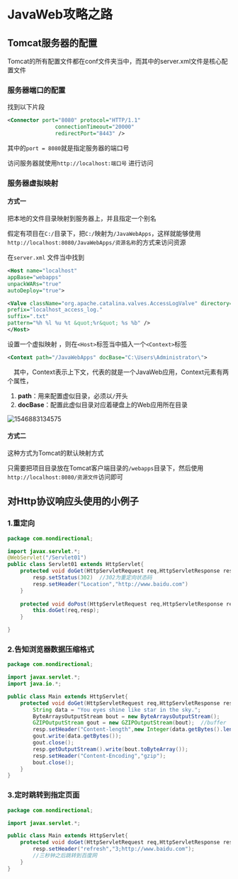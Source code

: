 # JavaWeb攻略之路

## Tomcat服务器的配置

Tomcat的所有配置文件都在conf文件夹当中，而其中的server.xml文件是核心配置文件

### 服务器端口的配置

找到以下片段

```XML
<Connector port="8080" protocol="HTTP/1.1"
               connectionTimeout="20000"
               redirectPort="8443" />
```

其中的`port = 8080`就是指定服务器的端口号

访问服务器就使用`http://localhost:端口号` 进行访问

### 服务器虚拟映射

#### 方式一
把本地的文件目录映射到服务器上，并且指定一个别名

假定有项目在`C:/`目录下，把`C:/`映射为`/JavaWebApps`，这样就能够使用`http://localhost:8080/JavaWebApps/资源名称`的方式来访问资源


在`server.xml` 文件当中找到
```XML
<Host name="localhost"  
appBase="webapps"
unpackWARs="true" 
autoDeploy="true">

<Valve className="org.apache.catalina.valves.AccessLogValve" directory="logs"
prefix="localhost_access_log." 
suffix=".txt"
pattern="%h %l %u %t &quot;%r&quot; %s %b" />
</Host>
```

设置一个虚拟映射 ，则在`<Host>`标签当中插入一个`<Context>`标签

```XML
<Context path="/JavaWebApps" docBase="C:\Users\Administrator\">
```

　其中，Context表示上下文，代表的就是一个JavaWeb应用，Context元素有两个属性，

1. **path**：用来配置虚似目录，必须以`/`开头
2. **docBase**：配置此虚似目录对应着硬盘上的Web应用所在目录

![1546883134575](C:\Users\Administrator\Desktop\1546883134575.png)

#### 方式二
这种方式为Tomcat的默认映射方式

只需要把项目目录放在Tomcat客户端目录的`/webapps`目录下，然后使用`http://localhost:8080/资源文件`访问即可

## 对Http协议响应头使用的小例子

### 1.重定向

```java
package com.nondirectional;

import javax.servlet.*;
@WebServlet("/Servlet01")
public class Servlet01 extends HttpServlet{
    protected void doGet(HttpServletRequest req,HttpServletResponse resp){
        resp.setStatus(302)  //302为重定向状态码
        resp.setHeader("Location","http://www.baidu.com")
    }
    
    protected void doPost(HttpServletRequest req,HttpServletResponse resp){
        this.doGet(req,resp);
    }

}
```

### 2.告知浏览器数据压缩格式 

```java
package com.nondirectional;

import javax.servlet.*;
import java.io.*;

public class Main extends HttpServlet{
    protected void doGet(HttpServletRequest req,HttpServletResponse resp){
        String data = "You eyes shine like star in the sky.";
        ByteArraysOutputStream bout = new ByteArraysOutputStream();
        GZIPOutputStream gout = new GZIPOutputStream(bout);  //buffer
        resp.setHeader("Content-length",new Integer(data.getBytes().length).toString());  //原始数据的大小
        gout.write(data.getBytes());
        gout.close(); 
        resp.getOutputStream().write(bout.toByteArray());
        resp.setHeader("Content-Encoding","gzip");
        bout.close();
    }
}
```

### 3.定时跳转到指定页面																																																																																																																																		

```java
package com.nondirectional;

import javax.servlet.*;

public class Main extends HttpServlet{
	protected void doGet(HttpServletRequest req,HttpServletResponse resp){
		resp.setHeader("refresh","3;http://www.baidu.com");
        //三秒钟之后跳转到百度网
    }
}
```

